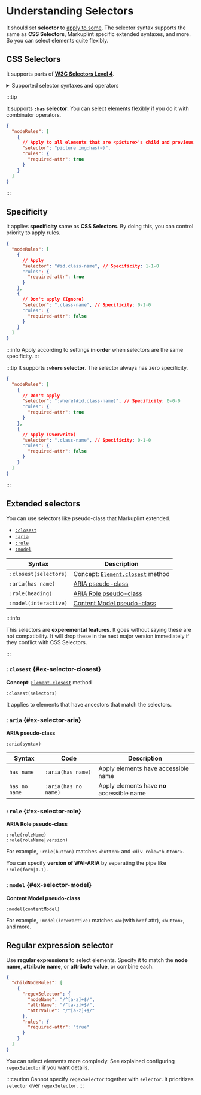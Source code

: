 # Understanding Selectors

It should set **selector** to [apply to some](applying-rules#applying-to-some). The selector syntax supports the same as **CSS Selectors**, Markuplint specific extended syntaxes, and more. So you can select elements quite flexibly.

## CSS Selectors

It supports parts of [**W3C Selectors Level 4**](https://www.w3.org/TR/selectors-4/).

<details>
<summary>Supported selector syntaxes and operators</summary>

| Selector Type                                    | Code Example                                                                              | Support |
| ------------------------------------------------ | ----------------------------------------------------------------------------------------- | ------- |
| Universal selector                               | `*`                                                                                       | ✅      |
| Type selector                                    | `div`                                                                                     | ✅      |
| ID selector                                      | `#id`                                                                                     | ✅      |
| Class selector                                   | `.class`                                                                                  | ✅      |
| Attribute selector                               | `[data-attr]`                                                                             | ✅      |
| Attribute selector, Exact match                  | `[data-attr=value]`                                                                       | ✅      |
| Attribute selector, Include whitespace separated | `[data-attr~=value]`                                                                      | ✅      |
| Attribute selector, Subcode match                | <code>[data-attr\|=value]</code>                                                          | ✅      |
| Attribute selector, Partial match                | `[data-attr*=value]`                                                                      | ✅      |
| Attribute selector, Forward match                | `[data-attr^=value]`                                                                      | ✅      |
| Attribute selector, Backward match               | `[data-attr$=value]`                                                                      | ✅      |
| Negation pseudo-class                            | `:not(div)`                                                                               | ✅      |
| Matches-Any pseudo-class                         | `:is(div)`                                                                                | ✅      |
| Specificity-adjustment pseudo-class              | `:where(div)`                                                                             | ✅      |
| Relational pseudo-class                          | `:has(div)` `:has(> div)`                                                                 | ✅      |
| Directionality pseudo-class                      | `:dir(ltr)`                                                                               | ❌      |
| Language pseudo-class                            | `:lang(en)`                                                                               | ❌      |
| Hyperlink pseudo-class                           | `:any-link`                                                                               | ❌      |
| Link History pseudo-class                        | `:link` `:visited`                                                                        | ❌      |
| Local link pseudo-class                          | `:local-link`                                                                             | ❌      |
| Target pseudo-class                              | `:target`                                                                                 | ❌      |
| Target container pseudo-class                    | `:target-within`                                                                          | ❌      |
| Reference element pseudo-class                   | `:scope`                                                                                  | ✅      |
| Current-element pseudo-class                     | `:current` `:current(div)`                                                                | ❌      |
| Past pseudo-class                                | `:past`                                                                                   | ❌      |
| Future pseudo-class                              | `:future`                                                                                 | ❌      |
| Interactive pseudo-class                         | `:active` `:hover` `:focus` `:focus-within` `:focus-visible`                              | ❌      |
| Enable and disable pseudo-class                  | `:enable` `:disable`                                                                      | ❌      |
| Mutability pseudo-class                          | `:read-write` `:read-only`                                                                | ❌      |
| Placeholder-shown pseudo-class                   | `:placeholder-shown`                                                                      | ❌      |
| Default-option pseudo-class                      | `:default`                                                                                | ❌      |
| Selected-option pseudo-class                     | `:checked`                                                                                | ❌      |
| Indeterminate value pseudo-class                 | `:indeterminate`                                                                          | ❌      |
| Validity pseudo-class                            | `:valid` `:invalid`                                                                       | ❌      |
| Range pseudo-class                               | `:in-range` `:out-of-range`                                                               | ❌      |
| Optionality pseudo-class                         | `:required` `:optional`                                                                   | ❌      |
| Empty-Value pseudo-class                         | `:blank`                                                                                  | ❌      |
| User-interaction pseudo-class                    | `:user-invalid`                                                                           | ❌      |
| Root pseudo-class                                | `:root`                                                                                   | ✅      |
| Empty pseudo-class                               | `:empty`                                                                                  | ❌      |
| Nth-child pseudo-class                           | `:nth-child(2)` `:nth-last-child(2)` `:first-child` `:last-child` `:only-child`           | ❌      |
| Nth-child pseudo-class (`of El` Syntax)          | `:nth-child(2 of div)` `:nth-last-child(2 of div)`                                        | ❌      |
| Nth-of-type pseudo-class                         | `:nth-of-type(2)` `:nth-last-of-type(2)` `:first-of-type` `:last-of-type` `:only-of-type` | ❌      |
| Nth-col pseudo-class                             | `:nth-col(2)` `:nth-last-col(2)`                                                          | ❌      |
| Pseudo elements                                  | `::before` `::after`                                                                      | ❌      |
| Descendant combinator                            | `div span`                                                                                | ✅      |
| Child combinator                                 | `div > span`                                                                              | ✅      |
| Next-sibling combinator                          | `div + span`                                                                              | ✅      |
| Subsequent-sibling combinator                    | `div ~ span`                                                                              | ✅      |
| Column combinator                                | <code>div \|\| span</code>                                                                | ❌      |
| Multiple selectors                               | `div, span`                                                                               | ✅      |

</details>

:::tip

It supports **`:has` selector**. You can select elements flexibly if you do it with combinator operators.

```json title=":has selector with Subsequent-sibling combinator"
{
  "nodeRules": [
    {
      // Apply to all elements that are <picture>'s child and previous siblings of <img>
      "selector": "picture img:has(~)",
      "rules": {
        "required-attr": true
      }
    }
  ]
}
```

:::

## Specificity

It applies **specificity** same as **CSS Selectors**. By doing this, you can control priority to apply rules.

```json title="Control priority"
{
  "nodeRules": [
    {
      // Apply
      "selector": "#id.class-name", // Specificity: 1-1-0
      "rules": {
        "required-attr": true
      }
    },
    {
      // Don't apply (Ignore)
      "selector": ".class-name", // Specificity: 0-1-0
      "rules": {
        "required-attr": false
      }
    }
  ]
}
```

:::info
Apply according to settings **in order** when selectors are the same specificity.
:::

:::tip
It supports **`:where` selector**. The selector always has zero specificity.

```json title="Control priority"
{
  "nodeRules": [
    {
      // Don't apply
      "selector": ":where(#id.class-name)", // Specificity: 0-0-0
      "rules": {
        "required-attr": true
      }
    },
    {
      // Apply (Overwrite)
      "selector": ".class-name", // Specificity: 0-1-0
      "rules": {
        "required-attr": false
      }
    }
  ]
}
```

:::

## Extended selectors

You can use selectors like pseudo-class that Markuplint extended.

- [`:closest`](./selectors#ex-selector-closest)
- [`:aria`](./selectors#ex-selector-aria)
- [`:role`](./selectors#ex-selector-role)
- [`:model`](./selectors#ex-selector-model)

| Syntax                | Description                                                                                                                                 |
| --------------------- | ------------------------------------------------------------------------------------------------------------------------------------------- |
| `:closest(selectors)` | Concept: [`Element.closest`](https://dom.spec.whatwg.org/#ref-for-dom-element-closest%E2%91%A0) method                                      |
| `:aria(has name)`     | [ARIA pseudo-class](https://github.com/markuplint/markuplint/tree/main/packages/%40markuplint/selector#aria-pseudo-class)                   |
| `:role(heading)`      | [ARIA Role pseudo-class](https://github.com/markuplint/markuplint/tree/main/packages/%40markuplint/selector#aria-pseudo-class)              |
| `:model(interactive)` | [Content Model pseudo-class](https://github.com/markuplint/markuplint/tree/main/packages/%40markuplint/selector#content-model-pseudo-class) |

:::info

This selectors are **experemental features**. It goes without saying these are not compatibility. It will drop these in the next major version immediately if they conflict with CSS Selectors.

:::

### `:closest` {#ex-selector-closest}

**Concept**: [`Element.closest`](https://dom.spec.whatwg.org/#ref-for-dom-element-closest%E2%91%A0) method

```
:closest(selectors)
```

It applies to elements that have ancestors that match the selectors.

### `:aria` {#ex-selector-aria}

**ARIA pseudo-class**

```
:aria(syntax)
```

| Syntax        | Code                 | Description                                |
| ------------- | -------------------- | ------------------------------------------ |
| `has name`    | `:aria(has name)`    | Apply elements have accessible name        |
| `has no name` | `:aria(has no name)` | Apply elements have **no** accessible name |

### `:role` {#ex-selector-role}

**ARIA Role pseudo-class**

```
:role(roleName)
:role(roleName|version)
```

For example, `:role(button)` matches `<button>` and `<div role="button">`.

You can specify **version of WAI-ARIA** by separating the pipe like `:role(form|1.1)`.

### `:model` {#ex-selector-model}

**Content Model pseudo-class**

```
:model(contentModel)
```

For example, `:model(interactive)` matches `<a>`(with `href` attr), `<button>`, and more.

## Regular expression selector

Use **regular expressions** to select elements.
Specify it to match the **node name**, **attribute name**, or **attribute value**, or combine each.

```json
{
  "childNodeRules": [
    {
      "regexSelector": {
        "nodeName": "/^[a-z]+$/",
        "attrName": "/^[a-z]+$/",
        "attrValue": "/^[a-z]+$/"
      },
      "rules": {
        "required-attr": "true"
      }
    }
  ]
}
```

You can select elements more complexly. See explained configuring [`regexSelector`](/configuration/properties#regexselector) if you want details.

:::caution
Cannot specify `regexSelector` together with `selector`. It prioritizes `selector` over `regexSelector`.
:::
